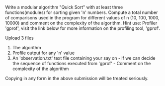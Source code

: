 Write a modular algorithm "Quick Sort" with at least three functions(modules) for sorting given 'n' numbers. Compute a total number of comparisons used in the program for different values of n (10, 100, 1000, 10000) and comment on the complexity of the algorithm. 
Hint use: Profiler 'gprof', visit the link below for more information on the profiling tool, 'gprof'. 

Upload 3 files
1. The algorithm
2. Profile output for any 'n' value
3. An 'observation.txt' text file containing your say on 
       - if we can decide the sequence of functions executed from 'gprof' 
       - Comment on the complexity of the algorithm 

Copying in any form in the above submission will be treated seriously.
